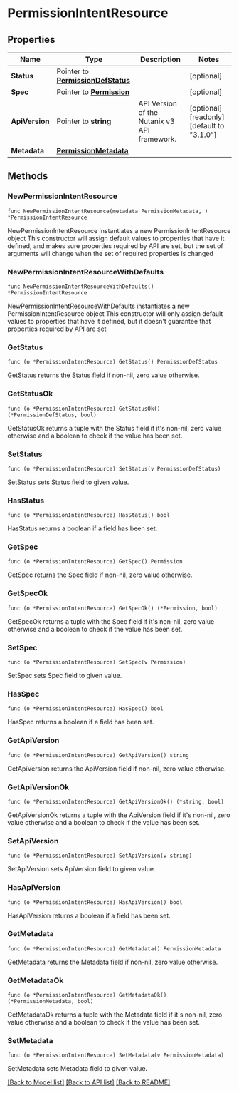 # PermissionIntentResource

## Properties

Name | Type | Description | Notes
------------ | ------------- | ------------- | -------------
**Status** | Pointer to [**PermissionDefStatus**](PermissionDefStatus.md) |  | [optional] 
**Spec** | Pointer to [**Permission**](Permission.md) |  | [optional] 
**ApiVersion** | Pointer to **string** | API Version of the Nutanix v3 API framework. | [optional] [readonly] [default to "3.1.0"]
**Metadata** | [**PermissionMetadata**](PermissionMetadata.md) |  | 

## Methods

### NewPermissionIntentResource

`func NewPermissionIntentResource(metadata PermissionMetadata, ) *PermissionIntentResource`

NewPermissionIntentResource instantiates a new PermissionIntentResource object
This constructor will assign default values to properties that have it defined,
and makes sure properties required by API are set, but the set of arguments
will change when the set of required properties is changed

### NewPermissionIntentResourceWithDefaults

`func NewPermissionIntentResourceWithDefaults() *PermissionIntentResource`

NewPermissionIntentResourceWithDefaults instantiates a new PermissionIntentResource object
This constructor will only assign default values to properties that have it defined,
but it doesn't guarantee that properties required by API are set

### GetStatus

`func (o *PermissionIntentResource) GetStatus() PermissionDefStatus`

GetStatus returns the Status field if non-nil, zero value otherwise.

### GetStatusOk

`func (o *PermissionIntentResource) GetStatusOk() (*PermissionDefStatus, bool)`

GetStatusOk returns a tuple with the Status field if it's non-nil, zero value otherwise
and a boolean to check if the value has been set.

### SetStatus

`func (o *PermissionIntentResource) SetStatus(v PermissionDefStatus)`

SetStatus sets Status field to given value.

### HasStatus

`func (o *PermissionIntentResource) HasStatus() bool`

HasStatus returns a boolean if a field has been set.

### GetSpec

`func (o *PermissionIntentResource) GetSpec() Permission`

GetSpec returns the Spec field if non-nil, zero value otherwise.

### GetSpecOk

`func (o *PermissionIntentResource) GetSpecOk() (*Permission, bool)`

GetSpecOk returns a tuple with the Spec field if it's non-nil, zero value otherwise
and a boolean to check if the value has been set.

### SetSpec

`func (o *PermissionIntentResource) SetSpec(v Permission)`

SetSpec sets Spec field to given value.

### HasSpec

`func (o *PermissionIntentResource) HasSpec() bool`

HasSpec returns a boolean if a field has been set.

### GetApiVersion

`func (o *PermissionIntentResource) GetApiVersion() string`

GetApiVersion returns the ApiVersion field if non-nil, zero value otherwise.

### GetApiVersionOk

`func (o *PermissionIntentResource) GetApiVersionOk() (*string, bool)`

GetApiVersionOk returns a tuple with the ApiVersion field if it's non-nil, zero value otherwise
and a boolean to check if the value has been set.

### SetApiVersion

`func (o *PermissionIntentResource) SetApiVersion(v string)`

SetApiVersion sets ApiVersion field to given value.

### HasApiVersion

`func (o *PermissionIntentResource) HasApiVersion() bool`

HasApiVersion returns a boolean if a field has been set.

### GetMetadata

`func (o *PermissionIntentResource) GetMetadata() PermissionMetadata`

GetMetadata returns the Metadata field if non-nil, zero value otherwise.

### GetMetadataOk

`func (o *PermissionIntentResource) GetMetadataOk() (*PermissionMetadata, bool)`

GetMetadataOk returns a tuple with the Metadata field if it's non-nil, zero value otherwise
and a boolean to check if the value has been set.

### SetMetadata

`func (o *PermissionIntentResource) SetMetadata(v PermissionMetadata)`

SetMetadata sets Metadata field to given value.



[[Back to Model list]](../README.md#documentation-for-models) [[Back to API list]](../README.md#documentation-for-api-endpoints) [[Back to README]](../README.md)


